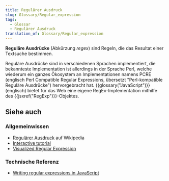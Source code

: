 ```yaml
---
title: Regulärer Ausdruck
slug: Glossary/Regular_expression
tags:
  - Glossar
  - Regulärer Ausdruck
translation_of: Glossary/Regular_expression
---
```

**Reguläre Ausdrücke** (Abkürzung _regex_) sind Regeln, die das Resultat einer Textsuche bestimmen.

Reguläre Ausdrücke sind in verschiedenen Sprachen implementiert, die bekannteste Implementation ist allerdings in der Sprache Perl, welche wiederum ein ganzes Ökosystem an Implementationen namens PCRE (englisch Perl Compatible Regular Expressions, übersetzt "Perl-kompatible Reguläre Ausdrücke") hervorgebracht hat. {{glossary("JavaScript")}} (englisch) bietet für das Web eine eigene RegEx-Implementation mithilfe des {{jsxref("RegExp")}}-Objektes.

## Siehe auch

### Allgemeinwissen

- [Regulärer Ausdruck](https://de.wikipedia.org/wiki/Regul%C3%A4rer_Ausdruck) auf Wikipedia
- [Interactive tutorial](http://regexone.com/)
- [Visualized Regular Expression](http://regexper.com/)

### Technische Referenz

- [Writing regular expressions in JavaScript](/de/docs/Web/JavaScript/Guide/Regular_Expressions)
